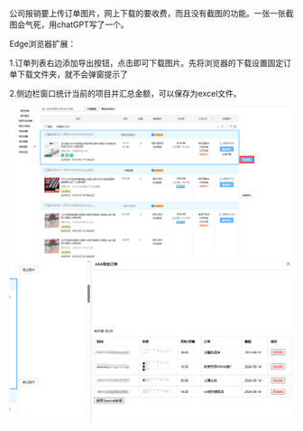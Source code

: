 公司报销要上传订单图片，网上下载的要收费，而且没有截图的功能。一张一张截图会气死，用chatGPT写了一个。



Edge浏览器扩展：

1.订单列表右边添加导出按钮，点击即可下载图片。先将浏览器的下载设置固定订单下载文件夹，就不会弹窗提示了

2.侧边栏窗口统计当前的项目并汇总金额，可以保存为excel文件。


![image](README/1.png)
![image](README/2.png)

